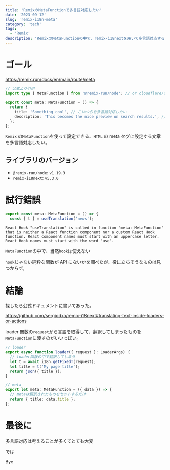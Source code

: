 ```yaml
---
title: 'RemixのMetaFunctionで多言語対応したい'
date: '2023-09-12'
slug: 'remix-i18n-meta'
category: 'tech'
tags:
  - 'Remix'
description: 'RemixのMetaFunctionの中で、remix-i18nextを用いて多言語対応する方法を紹介します。最終的にはmetaタグに多言語対応したtitleやdescriptionが表示されるようにします。'
---
```


# ゴール

https://remix.run/docs/en/main/route/meta

```typescript
// 公式より引用
import type { MetaFunction } from '@remix-run/node'; // or cloudflare/deno

export const meta: MetaFunction = () => {
  return {
    title: 'Something cool', // こいつらを多言語対応したい
    description: 'This becomes the nice preview on search results.', // こいつらを多言語対応したい
  };
};
```

`Remix` の`MetaFunction`を使って設定できる、`HTML` の meta タグに設定する文章を多言語対応したい。

## ライブラリのバージョン

- `@remix-run/node`: `v1.19.3`
- `remix-i18next`: `v5.3.0`

# 試行錯誤

```typescript
export const meta: MetaFunction = () => {
  const { t } = useTranslation('news');
```

```
React Hook "useTranslation" is called in function "meta: MetaFunction" that is neither a React function component nor a custom React Hook function. React component names must start with an uppercase letter. React Hook names must start with the word "use".
```

`MetaFunction`の中で、当然`hook`は使えない

`hook`じゃない純粋な関数が API にないかを調べたが、役に立ちそうなものは見つからず。

# 結論

探したら公式ドキュメントに書いてあった。

https://github.com/sergiodxa/remix-i18next#translating-text-inside-loaders-or-actions

loader 関数の`request`から言語を取得して、翻訳してしまったものを`MetaFunction`に渡すのがいいっぽい。

```typescript
// loader
export async function loader({ request }: LoaderArgs) {
  // loader関数の中で翻訳してしまう
  let t = await i18n.getFixedT(request);
  let title = t('My page title');
  return json({ title });
}

// meta
export let meta: MetaFunction = ({ data }) => {
  // metaは翻訳されたものをセットするだけ
  return { title: data.title };
};
```

# 最後に

多言語対応は考えることが多くてとても大変

では

Bye
